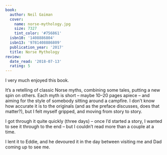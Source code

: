 ```yaml
---
book:
  author: Neil Gaiman
  cover:
    name: norse-mythology.jpg
    size: 7327
    tint_color: '#756861'
  isbn10: '1408886804'
  isbn13: '9781408886809'
  publication_year: '2017'
  title: Norse Mythology
review:
  date_read: '2018-07-13'
  rating: 5
---
```


I very much enjoyed this book.

It’s a retelling of classic Norse myths, combining some tales, putting a new spin on others. Each myth is short – maybe 10–20 pages apiece – and aiming for the style of somebody sitting around a campfire. I don’t know how accurate it is to the originals (and as the preface discusses, does that matter?), but I felt myself gripped, and moving from story to story.

I got through it quite quickly (three days) – once I’d started a story, I wanted to see it through to the end – but I couldn’t read more than a couple at a time.

I lent it to Eddie, and he devoured it in the day between visiting me and Dad coming up to see me.